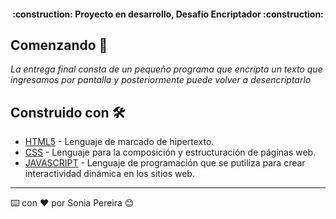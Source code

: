 <h4 align="center">
:construction: Proyecto en desarrollo, Desafío Encriptador :construction:
</h4>

## Comenzando 🚀

_La entrega final consta de un pequeño programa que encripta un texto que ingresamos por pantalla y posteriormente puede volver a desencriptarlo_


## Construido con 🛠️

* [HTML5](https://developer.mozilla.org/es/docs/Learn/HTML/Introduction_to_HTML) - Lenguaje de marcado de hipertexto.
* [CSS](https://developer.mozilla.org/es/docs/Web/CSS) -  Lenguaje para la composición y estructuración de páginas web.
* [JAVASCRIPT](https://developer.mozilla.org/es/docs/Learn/Getting_started_with_the_web/JavaScript_basics) - Lenguaje de programación que se putiliza para crear interactividad dinámica en los sitios web. 


---
⌨️ con ❤️ por Sonia Pereira 😊
